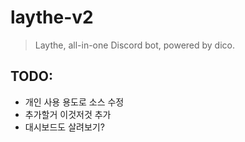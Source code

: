 # laythe-v2
> Laythe, all-in-one Discord bot, powered by dico.

## TODO:
- 개인 사용 용도로 소스 수정  
- 추가할거 이것저것 추가  
- 대시보드도 살려보기?  